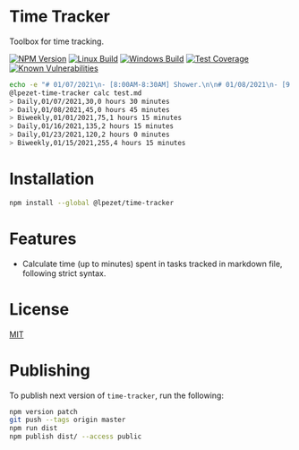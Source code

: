 # Time Tracker

Toolbox for time tracking.

[![NPM Version][npm-image]][npm-url]
[![Linux Build][travis-image]][travis-url]
[![Windows Build][appveyor-image]][appveyor-url]
[![Test Coverage][coveralls-image]][coveralls-url]
[![Known Vulnerabilities][vulnerabilities-image]][vulnerabilities-url]

```bash
echo -e "# 01/07/2021\n- [8:00AM-8:30AM] Shower.\n\n# 01/08/2021\n- [9:00AM-9:45AM] Breakfast\n\n# 01/16/2021\n- [11:00AM-1:15PM] Nap time.\n\n# 01/23/2021\n- [2:00PM-4:00PM] Woodworking." > test.md
@lpezet-time-tracker calc test.md
> Daily,01/07/2021,30,0 hours 30 minutes
> Daily,01/08/2021,45,0 hours 45 minutes
> Biweekly,01/01/2021,75,1 hours 15 minutes
> Daily,01/16/2021,135,2 hours 15 minutes
> Daily,01/23/2021,120,2 hours 0 minutes
> Biweekly,01/15/2021,255,4 hours 15 minutes
```

# Installation

```bash
npm install --global @lpezet/time-tracker
```

# Features

- Calculate time (up to minutes) spent in tasks tracked in markdown file, following strict syntax.

# License

[MIT](LICENSE)

[npm-image]: https://badge.fury.io/js/%40lpezet%2Ftime-tracker.svg
[npm-url]: https://npmjs.com/package/@lpezet/time-tracker
[travis-image]: https://travis-ci.org/lpezet/time-tracker.svg?branch=master
[travis-url]: https://travis-ci.org/lpezet/time-tracker
[coveralls-image]: https://coveralls.io/repos/github/lpezet/time-tracker/badge.svg?branch=master
[coveralls-url]: https://coveralls.io/github/lpezet/time-tracker?branch=master
[appveyor-image]: https://ci.appveyor.com/api/projects/status/hxkr7yml7qhi9jo8?svg=true
[appveyor-url]: https://ci.appveyor.com/project/lpezet/time-tracker
[vulnerabilities-image]: https://snyk.io/test/github/lpezet/time-tracker/badge.svg
[vulnerabilities-url]: https://snyk.io/test/github/lpezet/time-tracker

# Publishing

To publish next version of `time-tracker`, run the following:

```bash
npm version patch
git push --tags origin master
npm run dist
npm publish dist/ --access public
```
